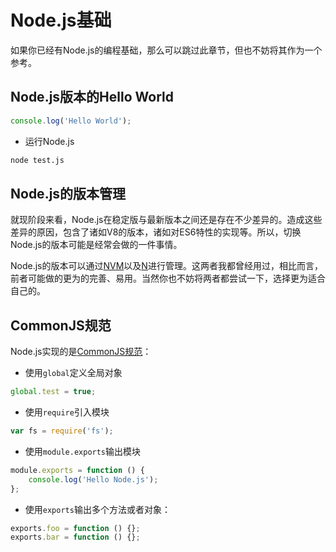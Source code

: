 # Node.js基础

如果你已经有Node.js的编程基础，那么可以跳过此章节，但也不妨将其作为一个参考。

## Node.js版本的Hello World

```js
console.log('Hello World');
```

- 运行Node.js

```sh
node test.js
```

## Node.js的版本管理

就现阶段来看，Node.js在稳定版与最新版本之间还是存在不少差异的。造成这些差异的原因，包含了诸如V8的版本，诸如对ES6特性的实现等。所以，切换Node.js的版本可能是经常会做的一件事情。

Node.js的版本可以通过[NVM](https://github.com/creationix/nvm)以及[N](https://github.com/tj/n)进行管理。这两者我都曾经用过，相比而言，前者可能做的更为的完善、易用。当然你也不妨将两者都尝试一下，选择更为适合自己的。

## CommonJS规范

Node.js实现的是[CommonJS规范](http://wiki.commonjs.org/wiki/Introduction)：

- 使用`global`定义全局对象

```js
global.test = true;
```

- 使用`require`引入模块

```js
var fs = require('fs');
```

- 使用`module.exports`输出模块

```js
module.exports = function () {
    console.log('Hello Node.js');
};
```

- 使用`exports`输出多个方法或者对象：

```js
exports.foo = function () {};
exports.bar = function () {};
```
